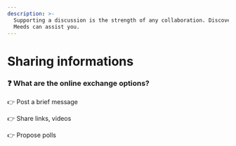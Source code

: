 ```yaml
---
description: >-
  Supporting a discussion is the strength of any collaboration. Discover how
  Meeds can assist you.
---
```


# Sharing informations

### :question: What are the online exchange options?

👉 Post a brief message&#x20;

👉 Share links, videos&#x20;

👉 Propose polls
